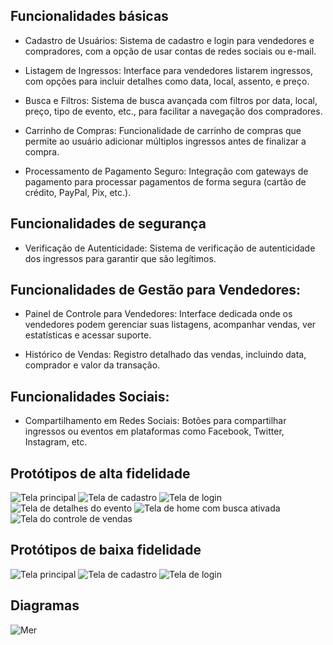 ## Funcionalidades básicas

- Cadastro de Usuários: Sistema de cadastro e login para vendedores e compradores, com a opção de usar contas de redes sociais ou e-mail.

- Listagem de Ingressos: Interface para vendedores listarem ingressos, com opções para incluir detalhes como data, local, assento, e preço.

- Busca e Filtros: Sistema de busca avançada com filtros por data, local, preço, tipo de evento, etc., para facilitar a navegação dos compradores.

- Carrinho de Compras: Funcionalidade de carrinho de compras que permite ao usuário adicionar múltiplos ingressos antes de finalizar a compra.

- Processamento de Pagamento Seguro: Integração com gateways de pagamento para processar pagamentos de forma segura (cartão de crédito, PayPal, Pix, etc.).

## Funcionalidades de segurança

- Verificação de Autenticidade: Sistema de verificação de autenticidade dos ingressos para garantir que são legítimos.

## Funcionalidades de Gestão para Vendedores:

- Painel de Controle para Vendedores: Interface dedicada onde os vendedores podem gerenciar suas listagens, acompanhar vendas, ver estatísticas e acessar suporte.

- Histórico de Vendas: Registro detalhado das vendas, incluindo data, comprador e valor da transação.

## Funcionalidades Sociais:

- Compartilhamento em Redes Sociais: Botões para compartilhar ingressos ou eventos em plataformas como Facebook, Twitter, Instagram, etc.

## Protótipos de alta fidelidade


![Tela principal](diagramas-prototipos/high-fidelity/Home.jpg)
![Tela de cadastro](diagramas-prototipos/high-fidelity/Cadastro.jpg)
![Tela de login](diagramas-prototipos/high-fidelity/Login.jpg)
![Tela de detalhes do evento](diagramas-prototipos/high-fidelity/Detalhes_Evento.jpg)
![Tela de home com busca ativada](diagramas-prototipos/high-fidelity/Home_Search.jpg)
![Tela do controle de vendas](diagramas-prototipos/high-fidelity/Painel_Vendedores.jpg)

## Protótipos de baixa fidelidade
![Tela principal](diagramas-prototipos/low-fidelity/Low_Home.jpg)
![Tela de cadastro](diagramas-prototipos/low-fidelity/Low_Cadastro.jpg)
![Tela de login](diagramas-prototipos/low-fidelity/Low_Login.jpg)

## Diagramas
![Mer](diagramas-prototipos/fora-da-fila-Conceitual.png)

